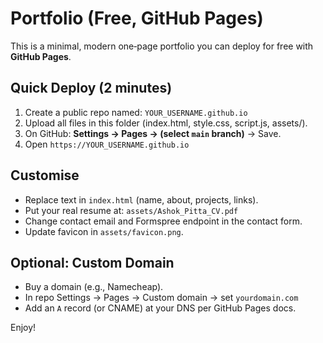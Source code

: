# Portfolio (Free, GitHub Pages)

This is a minimal, modern one‑page portfolio you can deploy for free with **GitHub Pages**.

## Quick Deploy (2 minutes)
1) Create a public repo named: `YOUR_USERNAME.github.io`
2) Upload all files in this folder (index.html, style.css, script.js, assets/).
3) On GitHub: **Settings → Pages → (select `main` branch)** → Save.
4) Open `https://YOUR_USERNAME.github.io`

## Customise
- Replace text in `index.html` (name, about, projects, links).
- Put your real resume at: `assets/Ashok_Pitta_CV.pdf`
- Change contact email and Formspree endpoint in the contact form.
- Update favicon in `assets/favicon.png`.

## Optional: Custom Domain
- Buy a domain (e.g., Namecheap).
- In repo Settings → Pages → Custom domain → set `yourdomain.com`
- Add an `A` record (or CNAME) at your DNS per GitHub Pages docs.

Enjoy!
